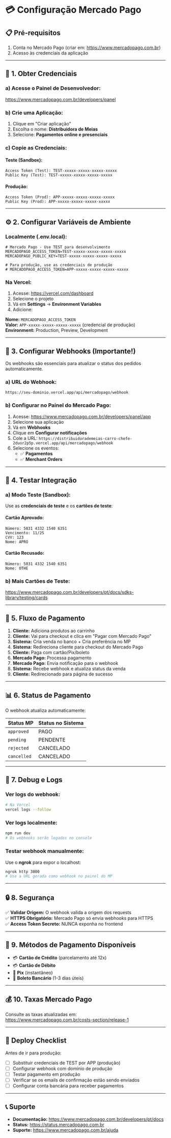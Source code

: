 # 💳 Configuração Mercado Pago

## 📋 **Pré-requisitos**

1. Conta no Mercado Pago (criar em: https://www.mercadopago.com.br)
2. Acesso às credenciais da aplicação

---

## 🔑 **1. Obter Credenciais**

### **a) Acesse o Painel de Desenvolvedor:**
https://www.mercadopago.com.br/developers/panel

### **b) Crie uma Aplicação:**
1. Clique em "Criar aplicação"
2. Escolha o nome: **Distribuidora de Meias**
3. Selecione: **Pagamentos online e presenciais**

### **c) Copie as Credenciais:**

#### **Teste (Sandbox):**
```
Access Token (Test): TEST-xxxxx-xxxxx-xxxxx-xxxxx
Public Key (Test): TEST-xxxxx-xxxxx-xxxxx-xxxxx
```

#### **Produção:**
```
Access Token (Prod): APP-xxxxx-xxxxx-xxxxx-xxxxx  
Public Key (Prod): APP-xxxxx-xxxxx-xxxxx-xxxxx
```

---

## ⚙️ **2. Configurar Variáveis de Ambiente**

### **Localmente (.env.local):**
```env
# Mercado Pago - Use TEST para desenvolvimento
MERCADOPAGO_ACCESS_TOKEN=TEST-xxxxx-xxxxx-xxxxx-xxxxx
MERCADOPAGO_PUBLIC_KEY=TEST-xxxxx-xxxxx-xxxxx-xxxxx

# Para produção, use as credenciais de produção
# MERCADOPAGO_ACCESS_TOKEN=APP-xxxxx-xxxxx-xxxxx-xxxxx
```

### **Na Vercel:**
1. Acesse: https://vercel.com/dashboard
2. Selecione o projeto
3. Vá em **Settings** → **Environment Variables**
4. Adicione:

**Nome:** `MERCADOPAGO_ACCESS_TOKEN`  
**Valor:** `APP-xxxxx-xxxxx-xxxxx-xxxxx` (credencial de produção)  
**Environment:** Production, Preview, Development

---

## 🔔 **3. Configurar Webhooks (Importante!)**

Os webhooks são essenciais para atualizar o status dos pedidos automaticamente.

### **a) URL do Webhook:**
```
https://seu-dominio.vercel.app/api/mercadopago/webhook
```

### **b) Configurar no Painel do Mercado Pago:**

1. Acesse: https://www.mercadopago.com.br/developers/panel/app
2. Selecione sua aplicação
3. Vá em **Webhooks**
4. Clique em **Configurar notificações**
5. Cole a URL: `https://distribuidorademeias-carro-chefe-2duor2p5p.vercel.app/api/mercadopago/webhook`
6. Selecione os eventos:
   - ✅ **Pagamentos**
   - ✅ **Merchant Orders**

---

## 🧪 **4. Testar Integração**

### **a) Modo Teste (Sandbox):**

Use as **credenciais de teste** e os **cartões de teste**:

#### **Cartão Aprovado:**
```
Número: 5031 4332 1540 6351
Vencimento: 11/25
CVV: 123
Nome: APRO
```

#### **Cartão Recusado:**
```
Número: 5031 4332 1540 6351
Nome: OTHE
```

### **b) Mais Cartões de Teste:**
https://www.mercadopago.com.br/developers/pt/docs/sdks-library/testing/cards

---

## 🔄 **5. Fluxo de Pagamento**

1. **Cliente:** Adiciona produtos ao carrinho
2. **Cliente:** Vai para checkout e clica em "Pagar com Mercado Pago"
3. **Sistema:** Cria venda no banco + Cria preferência no MP
4. **Sistema:** Redireciona cliente para checkout do Mercado Pago
5. **Cliente:** Paga com cartão/Pix/boleto
6. **Mercado Pago:** Processa pagamento
7. **Mercado Pago:** Envia notificação para o webhook
8. **Sistema:** Recebe webhook e atualiza status da venda
9. **Cliente:** Redirecionado para página de sucesso

---

## 📊 **6. Status de Pagamento**

O webhook atualiza automaticamente:

| Status MP | Status no Sistema |
|-----------|-------------------|
| `approved` | PAGO |
| `pending` | PENDENTE |
| `rejected` | CANCELADO |
| `cancelled` | CANCELADO |

---

## 🐛 **7. Debug e Logs**

### **Ver logs do webhook:**
```bash
# Na Vercel
vercel logs --follow
```

### **Ver logs localmente:**
```bash
npm run dev
# Os webhooks serão logados no console
```

### **Testar webhook manualmente:**
Use o **ngrok** para expor o localhost:
```bash
ngrok http 3000
# Use a URL gerada como webhook no painel do MP
```

---

## 🔒 **8. Segurança**

✅ **Validar Origem:** O webhook valida a origem dos requests  
✅ **HTTPS Obrigatório:** Mercado Pago só envia webhooks para HTTPS  
✅ **Access Token Secreto:** NUNCA exponha no frontend  

---

## 📱 **9. Métodos de Pagamento Disponíveis**

- 💳 **Cartão de Crédito** (parcelamento até 12x)
- 💳 **Cartão de Débito**
- 🔵 **Pix** (instantâneo)
- 📄 **Boleto Bancário** (1-3 dias úteis)

---

## 💰 **10. Taxas Mercado Pago**

Consulte as taxas atualizadas em:  
https://www.mercadopago.com.br/costs-section/release-1

---

## 🚀 **Deploy Checklist**

Antes de ir para produção:

- [ ] Substituir credenciais de TEST por APP (produção)
- [ ] Configurar webhook com domínio de produção
- [ ] Testar pagamento em produção
- [ ] Verificar se os emails de confirmação estão sendo enviados
- [ ] Configurar conta bancária para receber pagamentos

---

## 📞 **Suporte**

- **Documentação:** https://www.mercadopago.com.br/developers/pt/docs
- **Status:** https://status.mercadopago.com.br
- **Suporte:** https://www.mercadopago.com.br/ajuda


